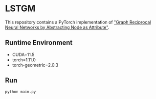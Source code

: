 # LSTGM

This repository contains a PyTorch implementation of ["Graph Reciprocal Neural Networks by Abstracting Node as Attribute"](http://yangliang.github.io/pdf/icdm23.pdf).

## Runtime Environment

* CUDA=11.5
* torch=1.11.0
* torch-geometric=2.0.3

## Run 

```
python main.py
```
